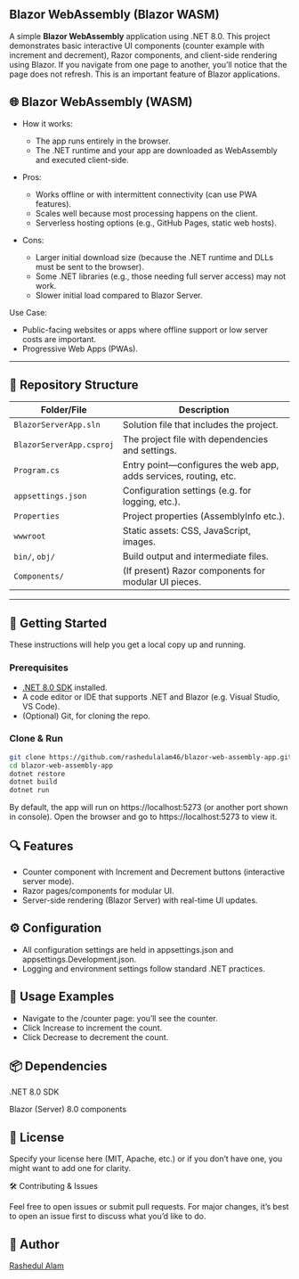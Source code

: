 ## Blazor WebAssembly (Blazor WASM)
A simple **Blazor WebAssembly** application using .NET 8.0. This project demonstrates basic interactive UI components (counter example with increment and decrement), Razor components, and client-side rendering using Blazor. If you navigate from one page to another, you’ll notice that the page does not refresh. This is an important feature of Blazor applications.

## 🌐 Blazor WebAssembly (WASM)

- How it works:
  - The app runs entirely in the browser.
  - The .NET runtime and your app are downloaded as WebAssembly and executed client-side.

- Pros:
  - Works offline or with intermittent connectivity (can use PWA features).
  - Scales well because most processing happens on the client.
  - Serverless hosting options (e.g., GitHub Pages, static web hosts).

- Cons:
  - Larger initial download size (because the .NET runtime and DLLs must be sent to the browser).
  - Some .NET libraries (e.g., those needing full server access) may not work.
  - Slower initial load compared to Blazor Server.

Use Case:
  - Public-facing websites or apps where offline support or low server costs are important.
  - Progressive Web Apps (PWAs).

---

## 📁 Repository Structure

| Folder/File | Description |
|-------------|-------------|
| `BlazorServerApp.sln` | Solution file that includes the project. |
| `BlazorServerApp.csproj` | The project file with dependencies and settings. |
| `Program.cs` | Entry point—configures the web app, adds services, routing, etc. |
| `appsettings.json` | Configuration settings (e.g. for logging, etc.). |
| `Properties` | Project properties (AssemblyInfo etc.). |
| `wwwroot` | Static assets: CSS, JavaScript, images. |
| `bin/`, `obj/` | Build output and intermediate files. |
| `Components/` | (If present) Razor components for modular UI pieces. |

---

## 🚀 Getting Started

These instructions will help you get a local copy up and running.

### Prerequisites

- [.NET 8.0 SDK](https://dotnet.microsoft.com/download/dotnet/8.0) installed.
- A code editor or IDE that supports .NET and Blazor (e.g. Visual Studio, VS Code).
- (Optional) Git, for cloning the repo.

### Clone & Run

```bash
git clone https://github.com/rashedulalam46/blazor-web-assembly-app.git
cd blazor-web-assembly-app
dotnet restore
dotnet build
dotnet run
```

By default, the app will run on https://localhost:5273 (or another port shown in console). Open the browser and go to https://localhost:5273 to view it.

## 🔍 Features

- Counter component with Increment and Decrement buttons (interactive server mode).
- Razor pages/components for modular UI.
- Server-side rendering (Blazor Server) with real-time UI updates.

## ⚙ Configuration
- All configuration settings are held in appsettings.json and appsettings.Development.json.
- Logging and environment settings follow standard .NET practices.

## 🧪 Usage Examples

- Navigate to the /counter page: you’ll see the counter.
- Click Increase to increment the count.
- Click Decrease to decrement the count.

## 📦 Dependencies

.NET 8.0 SDK

Blazor (Server) 8.0 components

## 📄 License

Specify your license here (MIT, Apache, etc.) or if you don’t have one, you might want to add one for clarity.

🛠 Contributing & Issues

Feel free to open issues or submit pull requests. For major changes, it’s best to open an issue first to discuss what you’d like to do.

## 🙋 Author
[Rashedul Alam](https://github.com/rashedulalam46)

